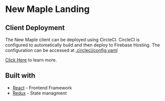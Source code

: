 # New Maple Landing

## Client Deployment

The New Maple client can be deployed using CircleCI.
CircleCI is configured to automatically build and then deploy to Firebase Hosting. The configuration can be accessed at [.circleci/config.yaml](.circleci/config.yaml)

[Click Here](docs/client/README.md) to learn more.

## Built with

- [React](https://reactjs.org/) - Frontend Framework
- [Redux](https://redux.js.org/) - State managment
